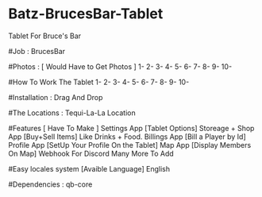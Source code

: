 # Batz-BrucesBar-Tablet
Tablet For Bruce's Bar

#Job : BrucesBar

#Photos : [ Would Have to Get Photos ]
1-
2-
3-
4-
5-
6-
7-
8-
9-
10-

#How To Work The Tablet
1-
2-
3-
4-
5-
6-
7-
8-
9-
10-

#Installation :
Drag And Drop

#The Locations :
Tequi-La-La Location

#Features [ Have To Make ]
Settings App [Tablet Options]
Storeage + Shop App [Buy+Sell Items] Like Drinks + Food.
Billings App [Bill a Player by Id]
Profile App [SetUp Your Profile On the Tablet]
Map App [Display Members On Map]
Webhook For Discord
Many More To Add

#Easy locales system [Avaible Language]
English

#Dependencies :
qb-core
